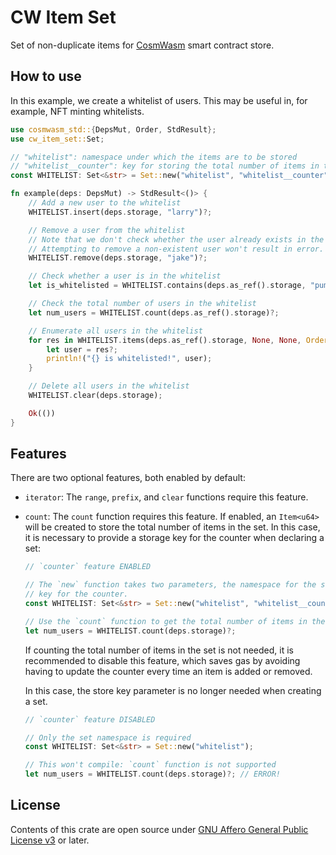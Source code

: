 # CW Item Set

Set of non-duplicate items for [CosmWasm](https://github.com/CosmWasm/cosmwasm) smart contract store.

## How to use

In this example, we create a whitelist of users. This may be useful in, for example, NFT minting whitelists.

```rust
use cosmwasm_std::{DepsMut, Order, StdResult};
use cw_item_set::Set;

// "whitelist": namespace under which the items are to be stored
// "whitelist__counter": key for storing the total number of items in the set
const WHITELIST: Set<&str> = Set::new("whitelist", "whitelist__counter");

fn example(deps: DepsMut) -> StdResult<()> {
    // Add a new user to the whitelist
    WHITELIST.insert(deps.storage, "larry")?;

    // Remove a user from the whitelist
    // Note that we don't check whether the user already exists in the whitelist.
    // Attempting to remove a non-existent user won't result in error.
    WHITELIST.remove(deps.storage, "jake")?;

    // Check whether a user is in the whitelist
    let is_whitelisted = WHITELIST.contains(deps.as_ref().storage, "pumpkin");

    // Check the total number of users in the whitelist
    let num_users = WHITELIST.count(deps.as_ref().storage)?;

    // Enumerate all users in the whitelist
    for res in WHITELIST.items(deps.as_ref().storage, None, None, Order::Ascending) {
        let user = res?;
        println!("{} is whitelisted!", user);
    }

    // Delete all users in the whitelist
    WHITELIST.clear(deps.storage);

    Ok(())
}
```

## Features

There are two optional features, both enabled by default:

- `iterator`: The `range`, `prefix`, and `clear` functions require this feature.

- `count`: The `count` function requires this feature. If enabled, an `Item<u64>` will be created to store the total number of items in the set. In this case, it is necessary to provide a storage key for the counter when declaring a set:

  ```rust
  // `counter` feature ENABLED

  // The `new` function takes two parameters, the namespace for the set, and the
  // key for the counter.
  const WHITELIST: Set<&str> = Set::new("whitelist", "whitelist__counter");

  // Use the `count` function to get the total number of items in the set.
  let num_users = WHITELIST.count(deps.storage)?;
  ```

  If counting the total number of items in the set is not needed, it is recommended to disable this feature, which saves gas by avoiding having to update the counter every time an item is added or removed.

  In this case, the store key parameter is no longer needed when creating a set.

  ```rust
  // `counter` feature DISABLED

  // Only the set namespace is required
  const WHITELIST: Set<&str> = Set::new("whitelist");

  // This won't compile: `count` function is not supported
  let num_users = WHITELIST.count(deps.storage)?; // ERROR!
  ```

## License

Contents of this crate are open source under [GNU Affero General Public License v3](../../LICENSE) or later.

